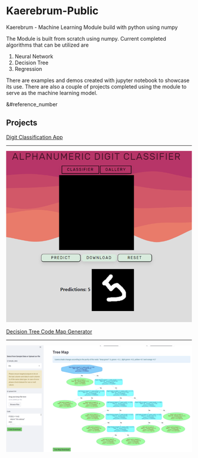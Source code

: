 # Kaerebrum-Public
Kaerebrum - Machine Learning Module build with python using numpy

The Module is built from scratch using numpy.
Current completed algorithms that can be utilized are
1. Neural Network
2. Decision Tree
3. Regression 

There are examples and demos created with jupyter notebook to  showcase its use.
There are also a couple of projects completed using the module to serve as the machine learning model.

&#reference_number

## Projects

[Digit Classification App](https://kaemnist.herokuapp.com/)
***
![alt text](Classifier_Img.PNG "Title")

[Decision Tree Code Map Generator](https://kaerubrumtree.herokuapp.com/)
***
![alt text](tree_img.PNG "tree")

